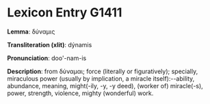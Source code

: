 # Lexicon Entry G1411

**Lemma**: δύναμις

**Transliteration (xlit)**: dýnamis

**Pronunciation**: doo'-nam-is

**Description**:
from δύναμαι; force (literally or figuratively); specially, miraculous power (usually by implication, a miracle itself):--ability, abundance, meaning, might(-ily, -y, -y deed), (worker of) miracle(-s), power, strength, violence, mighty (wonderful) work.
